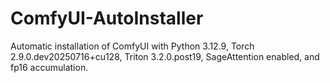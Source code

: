 # ComfyUI-AutoInstaller
Automatic installation of ComfyUI with Python 3.12.9, Torch 2.9.0.dev20250716+cu128, Triton 3.2.0.post19, SageAttention enabled, and fp16 accumulation.
